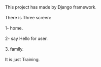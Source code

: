 This project has made by Django framework.</br></br>
There is Three screen:</br></br>
   1- home.</br></br>
   2- say Hello for user.</br></br>
   3. family.</br></br>
It is just Training.

